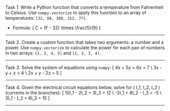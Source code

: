 Task 1. Write a Python function that converts a temperature from Fahrenheit to Celsius. Use `numpy.vectorize` to apply this function to an array of temperatures: `[32, 68, 100, 212, 77]`. 
   - Formula: \( C = (F - 32) \times \frac{5}{9} \)

---

Task 2. Create a custom function that takes two arguments: a number and a power. Use `numpy.vectorize` to calculate the power for each pair of numbers in two arrays: `[2, 3, 4, 5]` and `[1, 2, 3, 4]`.

---

Task 3. Solve the system of equations using `numpy`:
   \[
   4x + 5y + 6z = 7 \\
   3x - y + z = 4 \\
   2x + y - 2z = 5
   \]

---

Task 4. Given the electrical circuit equations below, solve for \( I_1, I_2, I_3 \) (currents in the branches):
   \[
   10I_1 - 2I_2 + 3I_3 = 12 \\
   -2I_1 + 8I_2 - I_3 = -5 \\
   3I_1 - I_2 + 6I_3 = 15
   \]

---